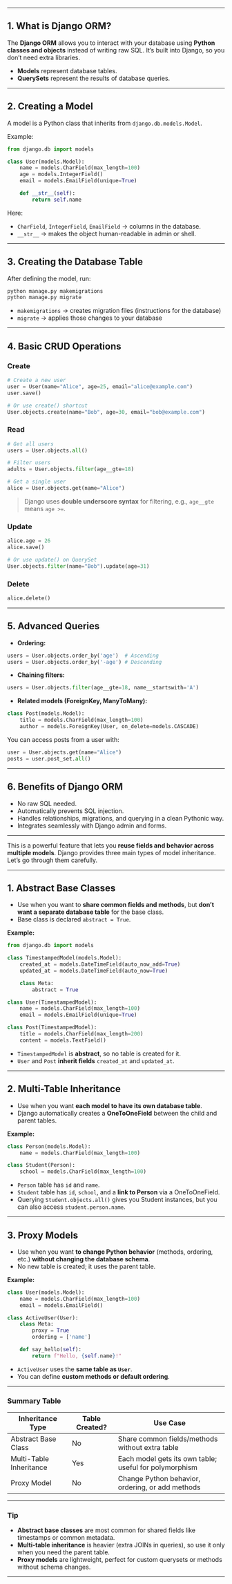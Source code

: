  
---

## **1. What is Django ORM?**

The **Django ORM** allows you to interact with your database using **Python classes and objects** instead of writing raw SQL. It’s built into Django, so you don’t need extra libraries.

* **Models** represent database tables.
* **QuerySets** represent the results of database queries.

---

## **2. Creating a Model**

A model is a Python class that inherits from `django.db.models.Model`.

Example:

```python
from django.db import models

class User(models.Model):
    name = models.CharField(max_length=100)
    age = models.IntegerField()
    email = models.EmailField(unique=True)

    def __str__(self):
        return self.name
```

Here:

* `CharField`, `IntegerField`, `EmailField` → columns in the database.
* `__str__` → makes the object human-readable in admin or shell.

---

## **3. Creating the Database Table**

After defining the model, run:

```bash
python manage.py makemigrations
python manage.py migrate
```

* `makemigrations` → creates migration files (instructions for the database)
* `migrate` → applies those changes to your database

---

## **4. Basic CRUD Operations**

### **Create**

```python
# Create a new user
user = User(name="Alice", age=25, email="alice@example.com")
user.save()

# Or use create() shortcut
User.objects.create(name="Bob", age=30, email="bob@example.com")
```

### **Read**

```python
# Get all users
users = User.objects.all()

# Filter users
adults = User.objects.filter(age__gte=18)

# Get a single user
alice = User.objects.get(name="Alice")
```

> Django uses **double underscore syntax** for filtering, e.g., `age__gte` means `age >=`.

### **Update**

```python
alice.age = 26
alice.save()

# Or use update() on QuerySet
User.objects.filter(name="Bob").update(age=31)
```

### **Delete**

```python
alice.delete()
```

---

## **5. Advanced Queries**

* **Ordering:**

```python
users = User.objects.order_by('age')  # Ascending
users = User.objects.order_by('-age') # Descending
```

* **Chaining filters:**

```python
users = User.objects.filter(age__gte=18, name__startswith='A')
```

* **Related models (ForeignKey, ManyToMany):**

```python
class Post(models.Model):
    title = models.CharField(max_length=100)
    author = models.ForeignKey(User, on_delete=models.CASCADE)
```

You can access posts from a user with:

```python
user = User.objects.get(name="Alice")
posts = user.post_set.all()
```

---

## **6. Benefits of Django ORM**

* No raw SQL needed.
* Automatically prevents SQL injection.
* Handles relationships, migrations, and querying in a clean Pythonic way.
* Integrates seamlessly with Django admin and forms.

---

 
  This is a powerful feature that lets you **reuse fields and behavior across multiple models**. Django provides three main types of model inheritance. Let’s go through them carefully.

---

## **1. Abstract Base Classes**

* Use when you want to **share common fields and methods**, but **don’t want a separate database table** for the base class.
* Base class is declared `abstract = True`.

**Example:**

```python
from django.db import models

class TimestampedModel(models.Model):
    created_at = models.DateTimeField(auto_now_add=True)
    updated_at = models.DateTimeField(auto_now=True)

    class Meta:
        abstract = True

class User(TimestampedModel):
    name = models.CharField(max_length=100)
    email = models.EmailField(unique=True)

class Post(TimestampedModel):
    title = models.CharField(max_length=200)
    content = models.TextField()
```

* `TimestampedModel` is **abstract**, so no table is created for it.
* `User` and `Post` **inherit fields** `created_at` and `updated_at`.

---

## **2. Multi-Table Inheritance**

* Use when you want **each model to have its own database table**.
* Django automatically creates a **OneToOneField** between the child and parent tables.

**Example:**

```python
class Person(models.Model):
    name = models.CharField(max_length=100)

class Student(Person):
    school = models.CharField(max_length=100)
```

* `Person` table has `id` and `name`.
* `Student` table has `id`, `school`, and a **link to Person** via a OneToOneField.
* Querying `Student.objects.all()` gives you Student instances, but you can also access `student.person.name`.

---

## **3. Proxy Models**

* Use when you want **to change Python behavior** (methods, ordering, etc.) **without changing the database schema**.
* No new table is created; it uses the parent table.

**Example:**

```python
class User(models.Model):
    name = models.CharField(max_length=100)
    email = models.EmailField()

class ActiveUser(User):
    class Meta:
        proxy = True
        ordering = ['name']

    def say_hello(self):
        return f"Hello, {self.name}!"
```

* `ActiveUser` uses the **same table as `User`**.
* You can define **custom methods or default ordering**.

---

### **Summary Table**

| Inheritance Type        | Table Created? | Use Case                                               |
| ----------------------- | -------------- | ------------------------------------------------------ |
| Abstract Base Class     | No             | Share common fields/methods without extra table        |
| Multi-Table Inheritance | Yes            | Each model gets its own table; useful for polymorphism |
| Proxy Model             | No             | Change Python behavior, ordering, or add methods       |

---

### **Tip**

* **Abstract base classes** are most common for shared fields like timestamps or common metadata.
* **Multi-table inheritance** is heavier (extra JOINs in queries), so use it only when you need the parent table.
* **Proxy models** are lightweight, perfect for custom querysets or methods without schema changes.

---
